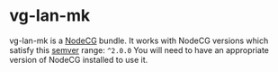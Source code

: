 # vg-lan-mk

vg-lan-mk is a [NodeCG](http://github.com/nodecg/nodecg) bundle.
It works with NodeCG versions which satisfy this [semver](https://docs.npmjs.com/getting-started/semantic-versioning) range: `^2.0.0`
You will need to have an appropriate version of NodeCG installed to use it.


